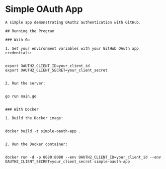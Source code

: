 # Simple OAuth App

    A simple app demonstrating OAuth2 authentication with GitHub.

    ## Running the Program

    ### With Go

    1. Set your environment variables with your GitHub OAuth app credentials:

    
    export OAUTH2_CLIENT_ID=your_client_id
    export OAUTH2_CLIENT_SECRET=your_client_secret
    

    2. Run the server:

    
    go run main.go
    

    ### With Docker

    1. Build the Docker image:

    
    docker build -t simple-oauth-app .
    

    2. Run the Docker container:

    
    docker run -d -p 8080:8080 --env OAUTH2_CLIENT_ID=your_client_id --env OAUTH2_CLIENT_SECRET=your_client_secret simple-oauth-app
